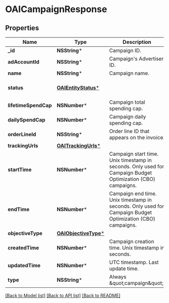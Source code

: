 # OAICampaignResponse

## Properties
Name | Type | Description | Notes
------------ | ------------- | ------------- | -------------
**_id** | **NSString*** | Campaign ID. | 
**adAccountId** | **NSString*** | Campaign&#39;s Advertiser ID. | 
**name** | **NSString*** | Campaign name. | [optional] 
**status** | [**OAIEntityStatus***](OAIEntityStatus.md) |  | [optional] [default to @"ACTIVE"]
**lifetimeSpendCap** | **NSNumber*** | Campaign total spending cap. | [optional] 
**dailySpendCap** | **NSNumber*** | Campaign daily spending cap. | [optional] 
**orderLineId** | **NSString*** | Order line ID that appears on the invoice. | [optional] 
**trackingUrls** | [**OAITrackingUrls***](OAITrackingUrls.md) |  | [optional] 
**startTime** | **NSNumber*** | Campaign start time. Unix timestamp in seconds. Only used for Campaign Budget Optimization (CBO) campaigns. | [optional] 
**endTime** | **NSNumber*** | Campaign end time. Unix timestamp in seconds. Only used for Campaign Budget Optimization (CBO) campaigns. | [optional] 
**objectiveType** | [**OAIObjectiveType***](OAIObjectiveType.md) |  | [optional] 
**createdTime** | **NSNumber*** | Campaign creation time. Unix timestamp in seconds. | [optional] 
**updatedTime** | **NSNumber*** | UTC timestamp. Last update time. | [optional] 
**type** | **NSString*** | Always \&quot;campaign\&quot;. | [optional] 

[[Back to Model list]](../README.md#documentation-for-models) [[Back to API list]](../README.md#documentation-for-api-endpoints) [[Back to README]](../README.md)


